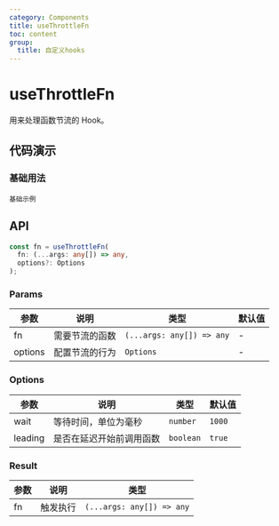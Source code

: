 ```yaml
---
category: Components
title: useThrottleFn
toc: content
group:
  title: 自定义hooks
---
```


# useThrottleFn

用来处理函数节流的 Hook。

## 代码演示

### 基础用法

<code src="./demo/demo1.tsx">基础示例</code>

## API

```typescript
const fn = useThrottleFn(
  fn: (...args: any[]) => any,
  options?: Options
);
```

### Params

| 参数    | 说明           | 类型                      | 默认值 |
| ------- | -------------- | ------------------------- | ------ |
| fn      | 需要节流的函数 | `(...args: any[]) => any` | -      |
| options | 配置节流的行为 | `Options`                 | -      |

### Options

| 参数    | 说明                     | 类型      | 默认值 |
| ------- | ------------------------ | --------- | ------ |
| wait    | 等待时间，单位为毫秒     | `number`  | `1000` |
| leading | 是否在延迟开始前调用函数 | `boolean` | `true` |

### Result

| 参数 | 说明     | 类型                      |
| ---- | -------- | ------------------------- |
| fn   | 触发执行 | `(...args: any[]) => any` |
